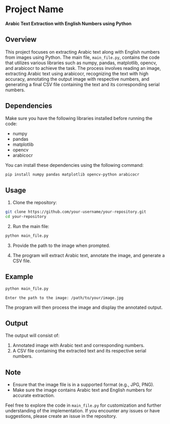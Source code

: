 # Project Name

**Arabic Text Extraction with English Numbers using Python**

## Overview

This project focuses on extracting Arabic text along with English numbers from images using Python. The main file, `main_file.py`, contains the code that utilizes various libraries such as numpy, pandas, matplotlib, opencv, and arabicocr to achieve the task. The process involves reading an image, extracting Arabic text using arabicocr, recognizing the text with high accuracy, annotating the output image with respective numbers, and generating a final CSV file containing the text and its corresponding serial numbers.

## Dependencies

Make sure you have the following libraries installed before running the code:

- numpy
- pandas
- matplotlib
- opencv
- arabicocr

You can install these dependencies using the following command:

```bash
pip install numpy pandas matplotlib opencv-python arabicocr
```

## Usage

1. Clone the repository:

```bash
git clone https://github.com/your-username/your-repository.git
cd your-repository
```

2. Run the main file:

```bash
python main_file.py
```

3. Provide the path to the image when prompted.

4. The program will extract Arabic text, annotate the image, and generate a CSV file.

## Example

```python
python main_file.py
```

```
Enter the path to the image: /path/to/your/image.jpg
```

The program will then process the image and display the annotated output.

## Output

The output will consist of:

1. Annotated image with Arabic text and corresponding numbers.
2. A CSV file containing the extracted text and its respective serial numbers.

## Note

- Ensure that the image file is in a supported format (e.g., JPG, PNG).
- Make sure the image contains Arabic text and English numbers for accurate extraction.

Feel free to explore the code in `main_file.py` for customization and further understanding of the implementation. If you encounter any issues or have suggestions, please create an issue in the repository.


